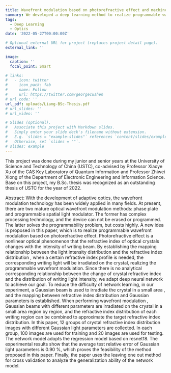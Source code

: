 ```yaml
---
title: Wavefront modulation based on photorefractive effect and machine learning
summary: We developed a deep learning method to realize programmable wavefront modulation based on photorefractive effect.
tags:
  - Deep Learning
  - Optics
date: '2022-05-27T00:00:00Z'

# Optional external URL for project (replaces project detail page).
external_link: ''

image:
  caption: ''
  focal_point: Smart

# links:
#   - icon: twitter
#     icon_pack: fab
#     name: Follow
#     url: https://twitter.com/georgecushen
# url_code: ''
url_pdf: uploads/Liang-BSc-Thesis.pdf
# url_slides: ''
# url_video: ''

# Slides (optional).
#   Associate this project with Markdown slides.
#   Simply enter your slide deck's filename without extension.
#   E.g. `slides = "example-slides"` references `content/slides/example-slides.md`.
#   Otherwise, set `slides = ""`.
# slides: example
---
```


This project was done during my junior and senior years at the University of Science and Technology of China (USTC), co-advised by Professor Xiaoye Xu of the CAS Key Laboratory of Quantum Information and Professor Zhiwei Xiong of the Department of Electronic Engineering and Information Science. Base on this project, my B.Sc. thesis was recognized as an outstanding thesis of USTC for the year of 2022.

Abstract: With the development of adaptive optics, the wavefront modulation technology has been widely applied in many fields. At present, there are two mature optical wavefront modulation methods: phase plate and programmable spatial light modulator. The former has complex processing technology, and the device can not be erased or programmed. The latter solves the programmability problem, but costs highly. A new idea is proposed in this paper, which is to realize programmable wavefront modulation based on photorefractive effect. Photorefractive effect is a nonlinear optical phenomenon that the refractive index of optical crystals changes with the intensity of writing beam. By establishing the mapping relationship between the light intensity distribution and the refractive index distribution , when a certain refractive index profile is needed, the corresponding writing light will be irradiated on the crystal, realizing the programmable wavefront modulation. Since there is no analytical corresponding relationship between the change of crystal refractive index and the distribution of writing light intensity, we adapt deep neural network to achieve our goal. To reduce the difficulty of network learning, in our experiment, a Gaussian beam is used to irradiate the crystal in a small area , and the mapping between refractive index distribution and Gaussian parameters is established. When performing wavefront modulation , Gaussian beams with different parameters are irradiated on the crystal in a small area region by region, and the refractive index distribution of each writing region can be combined to approximate the target refractive index distribution. In this paper, 12 groups of crystal refractive index distribution images with different Gaussian light parameters are collected. In each group, 100 images are used for training and 20 images are used for testing. The network model adopts the regression model based on resnet18. The experimental results show that the average test relative error of Gaussian light parameters is 0.90 %, which proves the feasibility of the method proposed in this paper. Finally, the paper uses the leaving one out method for cross validation to analyze the generalization ability of the network model.
